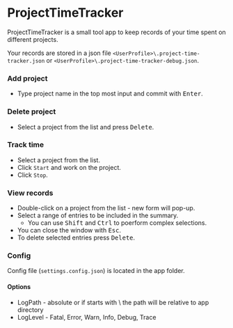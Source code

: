 # ProjectTimeTracker
ProjectTimeTracker is a small tool app to keep records of your time spent on different projects.

Your records are stored in a json file <code>\<UserProfile>\\.project-time-tracker.json</code> or <code>\<UserProfile>\\.project-time-tracker-debug.json</code>.

### Add project
* Type project name in the top most input and commit with <kbd>Enter</kbd>.

### Delete project
* Select a project from the list and press <kbd>Delete</kbd>.

### Track time
* Select a project from the list.
* Click <code>Start</code> and work on the project.
* Click <code>Stop</code>.

### View records
* Double-click on a project from the list - new form will pop-up.
* Select a range of entries to be included in the summary.
  * You can use <kbd>Shift</kbd> and <kbd>Ctrl</kbd> to poerform complex selections.
* You can close the window with <kbd>Esc</kbd>.
* To delete selected entries press <kbd>Delete</kbd>.

### Config
Config file (<code>settings.config.json</code>) is located in the app folder.
#### Options
* LogPath - absolute or if starts with \\ the path will be relative to app directory
* LogLevel - Fatal, Error, Warn, Info, Debug, Trace
